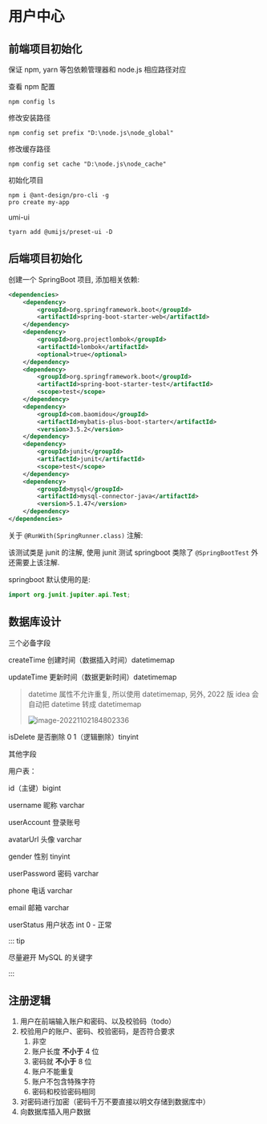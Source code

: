 # 用户中心

## 前端项目初始化

保证 npm, yarn 等包依赖管理器和 node.js 相应路径对应

查看 npm 配置

```shell
npm config ls
```

修改安装路径

```shell
npm config set prefix "D:\node.js\node_global"
```

修改缓存路径

```shell
npm config set cache "D:\node.js\node_cache"
```

初始化项目

```shell
npm i @ant-design/pro-cli -g
pro create my-app
```

umi-ui

```shell
tyarn add @umijs/preset-ui -D
```

## 后端项目初始化

创建一个 SpringBoot 项目, 添加相关依赖:

```xml
<dependencies>
    <dependency>
        <groupId>org.springframework.boot</groupId>
        <artifactId>spring-boot-starter-web</artifactId>
    </dependency>
    <dependency>
        <groupId>org.projectlombok</groupId>
        <artifactId>lombok</artifactId>
        <optional>true</optional>
    </dependency>
    <dependency>
        <groupId>org.springframework.boot</groupId>
        <artifactId>spring-boot-starter-test</artifactId>
        <scope>test</scope>
    </dependency>
    <dependency>
        <groupId>com.baomidou</groupId>
        <artifactId>mybatis-plus-boot-starter</artifactId>
        <version>3.5.2</version>
    </dependency>
    <dependency>
        <groupId>junit</groupId>
        <artifactId>junit</artifactId>
        <scope>test</scope>
    </dependency>
    <dependency>
        <groupId>mysql</groupId>
        <artifactId>mysql-connector-java</artifactId>
        <version>5.1.47</version>
    </dependency>
</dependencies>
```

关于 `@RunWith(SpringRunner.class)` 注解:

该测试类是 junit 的注解, 使用 junit 测试 springboot 类除了 `@SpringBootTest` 外还需要上该注解.

springboot 默认使用的是:

```java
import org.junit.jupiter.api.Test;
```

## 数据库设计

三个必备字段

createTime 创建时间（数据插入时间）datetimemap

updateTime 更新时间（数据更新时间）datetimemap

> datetime 属性不允许重复, 所以使用 datetimemap, 另外, 2022 版 idea 会自动把 datetime 转成 datetimemap
>
> ![image-20221102184802336](https://gcore.jsdelivr.net/gh/SurplusFate/guide_img@main/img/202211021848537.png)

isDelete 是否删除 0 1（逻辑删除）tinyint

其他字段

用户表：

id（主键）bigint

username 昵称 varchar

userAccount 登录账号

avatarUrl 头像 varchar

gender 性别 tinyint

userPassword 密码 varchar

phone 电话 varchar

email 邮箱 varchar

userStatus 用户状态 int 0 - 正常

::: tip

尽量避开 MySQL 的关键字

:::

## 注册逻辑

1. 用户在前端输入账户和密码、以及校验码（todo）
2. 校验用户的账户、密码、校验密码，是否符合要求
   1. 非空
   2. 账户长度 **不小于** 4 位
   3. 密码就 **不小于** 8 位
   4. 账户不能重复
   5. 账户不包含特殊字符
   6. 密码和校验密码相同
3. 对密码进行加密（密码千万不要直接以明文存储到数据库中）
4. 向数据库插入用户数据

